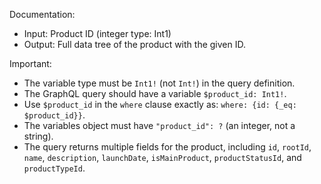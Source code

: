 Documentation:
- Input: Product ID (integer type: Int1)
- Output: Full data tree of the product with the given ID.

Important:
- The variable type must be `Int1!` (not `Int!`) in the query definition.
- The GraphQL query should have a variable `$product_id: Int1!`.
- Use `$product_id` in the `where` clause exactly as: `where: {id: {_eq: $product_id}}`.
- The variables object must have `"product_id": ?` (an integer, not a string).
- The query returns multiple fields for the product, including `id`, `rootId`, `name`, `description`, `launchDate`, `isMainProduct`, `productStatusId`, and `productTypeId`.
